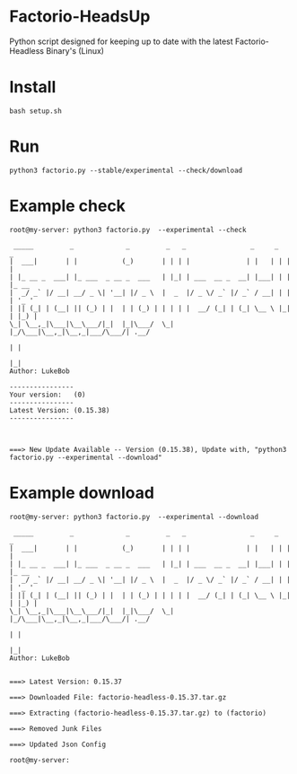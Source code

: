 # Factorio-HeadsUp
Python script designed for keeping up to date with the latest Factorio-Headless Binary's (Linux)


# Install
    bash setup.sh

# Run
    python3 factorio.py --stable/experimental --check/download
    
# Example check

    root@my-server: python3 factorio.py  --experimental --check

     _____         _             _         _   _                _     _   _
    |  ___|       | |           (_)       | | | |              | |   | | | |
    | |_ __ _  ___| |_ ___  _ __ _  ___   | |_| | ___  __ _  __| |___| | | |_ __
    |  _/ _` |/ __| __/ _ \| '__| |/ _ \  |  _  |/ _ \/ _` |/ _` / __| | | | '_ '
    | || (_| | (__| || (_) | |  | | (_) | | | | |  __/ (_| | (_| \__ \ |_| | |_) |
    \_| \__,_|\___|\__\___/|_|  |_|\___/  \_| |_/\___|\__,_|\__,_|___/\___/| .__/
                                                                           | |
                                                                           |_|
    Author: LukeBob
    
    ----------------
    Your version:   (0)
    ----------------
    Latest Version: (0.15.38)
    ----------------
            


    ===> New Update Available -- Version (0.15.38), Update with, "python3 factorio.py --experimental --download"

# Example download
    root@my-server: python3 factorio.py  --experimental --download
    
     _____         _             _         _   _                _     _   _
    |  ___|       | |           (_)       | | | |              | |   | | | |
    | |_ __ _  ___| |_ ___  _ __ _  ___   | |_| | ___  __ _  __| |___| | | |_ __
    |  _/ _` |/ __| __/ _ \| '__| |/ _ \  |  _  |/ _ \/ _` |/ _` / __| | | | '_ '
    | || (_| | (__| || (_) | |  | | (_) | | | | |  __/ (_| | (_| \__ \ |_| | |_) |
    \_| \__,_|\___|\__\___/|_|  |_|\___/  \_| |_/\___|\__,_|\__,_|___/\___/| .__/
                                                                           | |
                                                                           |_|
    Author: LukeBob
    

    ===> Latest Version: 0.15.37

    ===> Downloaded File: factorio-headless-0.15.37.tar.gz

    ===> Extracting (factorio-headless-0.15.37.tar.gz) to (factorio)

    ===> Removed Junk Files

    ===> Updated Json Config
    
    root@my-server:

    
    

    
    


    
